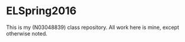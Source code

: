 # ELSpring2016
This is my (N03048839) class repository. All work here is mine, except otherwise noted.

